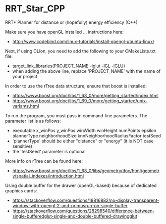 # RRT_Star_CPP
RRT* Planner for distance or (hopefully) energy efficiency (C++)

Make sure you have openGL installed ... instructions here: 
- http://www.codebind.com/linux-tutorials/install-opengl-ubuntu-linux/

Next, if using CLion, you need to add the following to your CMakeLists.txt file:
- target_link_libraries(PROJECT_NAME -lglut -lGL -lGLU)
- when adding the above line, replace 'PROJECT_NAME' with the name of your project

In order to use the rTree data structure, ensure that boost is installed:
- https://www.boost.org/doc/libs/1_68_0/more/getting_started/index.html
- https://www.boost.org/doc/libs/1_69_0/more/getting_started/unix-variants.html

To run the program, you must pass in command-line parameters. The parameter list is as follows:
- executable x_winPos y_winPos winWidth winHeight numPoints epsilon plannerType neighborhoodSize knnNeighborhoodRadiusFactor testSeed
- 'plannerType' should be either "distance" or "energy" (it is NOT case sensitive)
- the 'testSeed' parameter is optional


More info on rTree can be found here:
- https://www.boost.org/doc/libs/1_68_0/libs/geometry/doc/html/geometry/spatial_indexes/introduction.html

Using double buffer for the drawer (openGL-based) because of dedicated graphics cards:
- https://stackoverflow.com/questions/18816882/no-display-transparent-window-with-opengl-2-and-primusrun-on-single-buffer
- https://stackoverflow.com/questions/28298540/difference-between-single-bufferedglut-single-and-double-buffered-drawingglut
